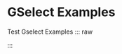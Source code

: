 # GSelect Examples

Test Gselect Examples
::: raw

 <GSelectExample01 /> 
:::

<script setup>
//import ExampleGToast from './.vitepress/components/ExampleGToast.vue';

/*import { onMounted } from 'vue'

onMounted(() => {
  import('./lib-that-access-window-on-import').then((module) => {
    // use code
  })
})
*/

import { defineClientComponent } from 'vitepress'

const GSelectExample01 = defineClientComponent(() => {
  return import('./.vitepress/components/GSelectExample01.vue')
})

</script>
